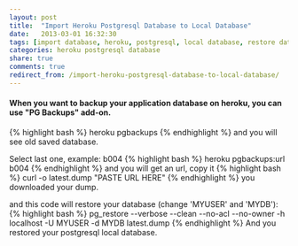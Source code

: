 ```yaml
---
layout: post
title:  "Import Heroku Postgresql Database to Local Database"
date:   2013-03-01 16:32:30
tags: [import database, heroku, postgresql, local database, restore database]
categories: heroku postgresql database
share: true
comments: true
redirect_from: /import-heroku-postgresql-database-to-local-database/
---
```



#### When you want to backup your application database on heroku, you can use "PG Backups" add-on.

{% highlight bash %}
heroku pgbackups
{% endhighlight %}
and you will see old saved database.

Select last one, example: b004
{% highlight bash %}
heroku pgbackups:url b004
{% endhighlight %}
and you will get an url, copy it
{% highlight bash %}
curl -o latest.dump "PASTE URL HERE"
{% endhighlight %}
you downloaded your dump.

and this code will restore your database (change 'MYUSER' and 'MYDB'):
{% highlight bash %}
pg_restore --verbose --clean --no-acl --no-owner -h localhost -U MYUSER -d MYDB latest.dump
{% endhighlight %}
And you restored your postgresql local database.